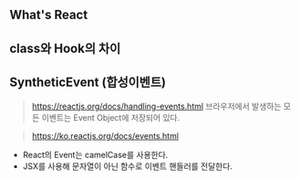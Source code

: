 ## What's React 

## class와 Hook의 차이

## SyntheticEvent (합성이벤트)
> https://reactjs.org/docs/handling-events.html
브라우저에서 발생하는 모든 이벤트는 Event Object에 저장되어 있다.

> https://ko.reactjs.org/docs/events.html
- React의 Event는 camelCase를 사용한다.
- JSX를 사용해 문자열이 아닌 함수로 이벤트 핸들러를 전달한다.

